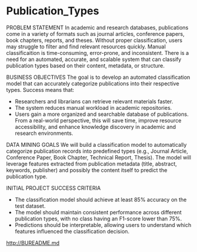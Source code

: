 # Publication_Types 

PROBLEM STATEMENT
In academic and research databases, publications come in a variety of formats such as journal articles, conference papers, book chapters, reports, and theses. Without proper classification, users may struggle to filter and find relevant resources quickly. Manual classificaition is time-consuming, error-prone, and inconsistent. There is a need for an automated, accurate, and scalable system that can classify publication types based on their content, metadata, or structure.

BUSINESS OBJECTIVES
The goal is to develop an automated classification model that can accurately categorize publications into their respective types. Success means that:
- Researchers and librarians can retrieve relevant materials faster.
- The system reduces manual workload in academic repositories.
- Users gain a more organized and searchable database of publications.
From a real-world perspective, this will save time, improve resource accessibility, and enhance knowledge discovery in academic and research environments.

DATA MINING GOALS
We will build a classification model to automatically categorize publication records into predefined types (e.g., Journal Article, Conference Paper, Book Chapter, Technical Report, Thesis). The model will leverage features extracted from publication metadata (title, abstract, keywords, publisher) and possibly the content itself to predict the publication type.

INITIAL PROJECT SUCCESS CRITERIA
-	The classification model should achieve at least 85% accuracy on the test dataset.
- The model should maintain consistent performance across different publication types, with no class having an F1-score lower than 75%.
- Predictions should be interpretable, allowing users to understand which features influenced the classification decision.


http://BUREADME.md
